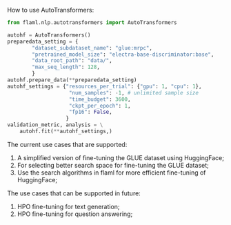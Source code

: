 How to use AutoTransformers:

```python
from flaml.nlp.autotransformers import AutoTransformers

autohf = AutoTransformers()
preparedata_setting = {
        "dataset_subdataset_name": "glue:mrpc",
        "pretrained_model_size": "electra-base-discriminator:base",
        "data_root_path": "data/",
        "max_seq_length": 128,
        }
autohf.prepare_data(**preparedata_setting)
autohf_settings = {"resources_per_trial": {"gpu": 1, "cpu": 1},
                    "num_samples": -1, # unlimited sample size
                    "time_budget": 3600,
                    "ckpt_per_epoch": 1,
                    "fp16": False,
                   }
validation_metric, analysis = \
    autohf.fit(**autohf_settings,)

```

The current use cases that are supported:
1. A simplified version of fine-tuning the GLUE dataset using HuggingFace;
2. For selecting better search space for fine-tuning the GLUE dataset;
3. Use the search algorithms in flaml for more efficient fine-tuning of HuggingFace;

The use cases that can be supported in future:
1. HPO fine-tuning for text generation;
2. HPO fine-tuning for question answering;